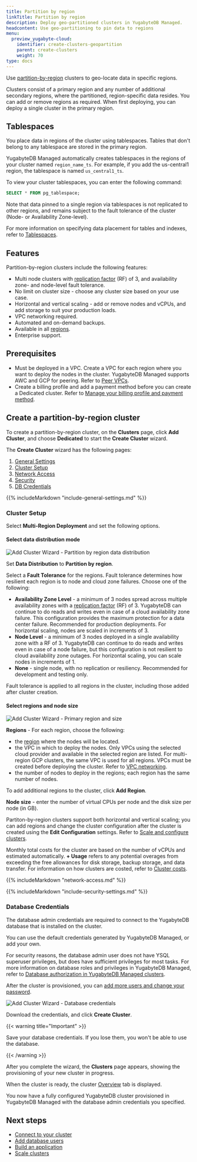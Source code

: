 ```yaml
---
title: Partition by region
linkTitle: Partition by region
description: Deploy geo-partitioned clusters in YugabyteDB Managed.
headcontent: Use geo-partitioning to pin data to regions
menu:
  preview_yugabyte-cloud:
    identifier: create-clusters-geopartition
    parent: create-clusters
    weight: 70
type: docs
---
```


Use [partition-by-region](../../create-clusters-topology/#partition-by-region) clusters to geo-locate data in specific regions.

Clusters consist of a primary region and any number of additional secondary regions, where the partitioned, region-specific data resides. You can add or remove regions as required. When first deploying, you can deploy a single cluster in the primary region.

## Tablespaces

You place data in regions of the cluster using tablespaces. Tables that don't belong to any tablespace are stored in the primary region.

YugabyteDB Managed automatically creates tablespaces in the regions of your cluster named `region_name_ts`. For example, if you add the us-central1 region, the tablespace is named `us_central1_ts`.

To view your cluster tablespaces, you can enter the following command:

```sql
SELECT * FROM pg_tablespace;
```

Note that data pinned to a single region via tablespaces is not replicated to other regions, and remains subject to the fault tolerance of the cluster (Node- or Availability Zone-level).

For more information on specifying data placement for tables and indexes, refer to [Tablespaces](../../../../explore/ysql-language-features/going-beyond-sql/tablespaces/).

## Features

Partition-by-region clusters include the following features:

- Multi node clusters with [replication factor](../../../../architecture/docdb-replication/replication/) (RF) of 3, and availability zone- and node-level fault tolerance.
- No limit on cluster size - choose any cluster size based on your use case.
- Horizontal and vertical scaling - add or remove nodes and vCPUs, and add storage to suit your production loads.
- VPC networking required.
- Automated and on-demand backups.
- Available in all [regions](../../../release-notes#cloud-provider-regions).
- Enterprise support.

## Prerequisites

- Must be deployed in a VPC. Create a VPC for each region where you want to deploy the nodes in the cluster. YugabyteDB Managed supports AWC and GCP for peering. Refer to [Peer VPCs](../../cloud-vpcs/cloud-add-vpc-aws/).
- Create a billing profile and add a payment method before you can create a Dedicated cluster. Refer to [Manage your billing profile and payment method](../../../cloud-admin/cloud-billing-profile/).

## Create a partition-by-region cluster

To create a partition-by-region cluster, on the **Clusters** page, click **Add Cluster**, and choose **Dedicated** to start the **Create Cluster** wizard.

The **Create Cluster** wizard has the following pages:

1. [General Settings](#general-settings)
1. [Cluster Setup](#cluster-setup)
1. [Network Access](#network-access)
1. [Security](#security)
1. [DB Credentials](#database-credentials)

{{% includeMarkdown "include-general-settings.md" %}}

### Cluster Setup

Select **Multi-Region Deployment** and set the following options.

#### Select data distribution mode

![Add Cluster Wizard - Partition by region data distribution](/images/yb-cloud/cloud-addcluster-partition-data.png)

Set **Data Distribution** to **Partition by region**.

Select a **Fault Tolerance** for the regions. Fault tolerance determines how resilient each region is to node and cloud zone failures. Choose one of the following:

- **Availability Zone Level** - a minimum of 3 nodes spread across multiple availability zones with a [replication factor](../../../../architecture/docdb-replication/replication/) (RF) of 3. YugabyteDB can continue to do reads and writes even in case of a cloud availability zone failure. This configuration provides the maximum protection for a data center failure. Recommended for production deployments. For horizontal scaling, nodes are scaled in increments of 3.
- **Node Level** - a minimum of 3 nodes deployed in a single availability zone with a RF of 3. YugabyteDB can continue to do reads and writes even in case of a node failure, but this configuration is not resilient to cloud availability zone outages. For horizontal scaling, you can scale nodes in increments of 1.
- **None** - single node, with no replication or resiliency. Recommended for development and testing only.

Fault tolerance is applied to all regions in the cluster, including those added after cluster creation.

#### Select regions and node size

![Add Cluster Wizard - Primary region and size](/images/yb-cloud/cloud-addcluster-partition.png)

**Regions** - For each region, choose the following:

- the [region](../../../release-notes#cloud-provider-regions) where the nodes will be located.
- the VPC in which to deploy the nodes. Only VPCs using the selected cloud provider and available in the selected region are listed. For multi-region GCP clusters, the same VPC is used for all regions. VPCs must be created before deploying the cluster. Refer to [VPC networking](../../cloud-vpcs/).
- the number of nodes to deploy in the regions; each region has the same number of nodes.

To add additional regions to the cluster, click **Add Region**.

**Node size** - enter the number of virtual CPUs per node and the disk size per node (in GB).

Partiton-by-region clusters support both horizontal and vertical scaling; you can add regions and change the cluster configuration after the cluster is created using the **Edit Configuration** settings. Refer to [Scale and configure clusters](../../../cloud-clusters/configure-clusters#infrastructure).

Monthly total costs for the cluster are based on the number of vCPUs and estimated automatically. **+ Usage** refers to any potential overages from exceeding the free allowances for disk storage, backup storage, and data transfer. For information on how clusters are costed, refer to [Cluster costs](../../../cloud-admin/cloud-billing-costs/).

{{% includeMarkdown "network-access.md" %}}

{{% includeMarkdown "include-security-settings.md" %}}

### Database Credentials

The database admin credentials are required to connect to the YugabyteDB database that is installed on the cluster.

You can use the default credentials generated by YugabyteDB Managed, or add your own.

For security reasons, the database admin user does not have YSQL superuser privileges, but does have sufficient privileges for most tasks. For more information on database roles and privileges in YugabyteDB Managed, refer to [Database authorization in YugabyteDB Managed clusters](../../../cloud-secure-clusters/cloud-users/).

After the cluster is provisioned, you can [add more users and change your password](../../../cloud-secure-clusters/add-users/).

![Add Cluster Wizard - Database credentials](/images/yb-cloud/cloud-addcluster-admin.png)

Download the credentials, and click **Create Cluster**.

{{< warning title="Important" >}}

Save your database credentials. If you lose them, you won't be able to use the database.

{{< /warning >}}

After you complete the wizard, the **Clusters** page appears, showing the provisioning of your new cluster in progress.

When the cluster is ready, the cluster [Overview](../../../cloud-monitor/overview/) tab is displayed.

You now have a fully configured YugabyteDB cluster provisioned in YugabyteDB Managed with the database admin credentials you specified.

## Next steps

- [Connect to your cluster](../../../cloud-connect/)
- [Add database users](../../../cloud-secure-clusters/add-users/)
- [Build an application](../../../../develop/build-apps/)
- [Scale clusters](../../../cloud-clusters/configure-clusters/#partition-by-region-cluster)
